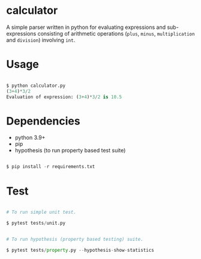 # calculator

A simple parser written in python for evaluating expressions and sub-expressions consisting of arithmetic operations (`plus`, `minus`, `multiplication` and `division`) involving `int`.


# Usage

```python

$ python calculator.py
(3+4)*3/2
Evaluation of expression: (3+4)*3/2 is 10.5

```

# Dependencies

* python 3.9+
* pip
* hypothesis (to run property based test suite)

```python

$ pip install -r requirements.txt

```

# Test

```python

# To run simple unit test.

$ pytest tests/unit.py

```

```python

# To run hypothesis (property based testing) suite.

$ pytest tests/property.py --hypothesis-show-statistics

```
